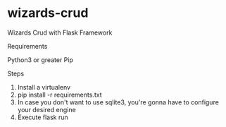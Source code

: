 # wizards-crud
Wizards Crud with Flask Framework

Requirements

Python3 or greater
Pip

Steps
1. Install a virtualenv
2. pip install -r requirements.txt
3. In case you don't want to use sqlite3, you're gonna have to configure your desired engine
4. Execute flask run
